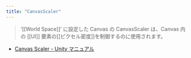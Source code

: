 ```yaml
---
title: "CanvasScaler"
---
```


> ‘[[World Space]]’ に設定した Canvas の CanvasScaler は、Canvas 内の [[UI]] 要素の[[ピクセル密度]]を制御するのに使用されます。
- [Canvas Scaler - Unity マニュアル](https://docs.unity3d.com/ja/current/Manual/script-CanvasScaler.html?_ga=2.36765152.1137791072.1530512201-2125273089.1527832318)
